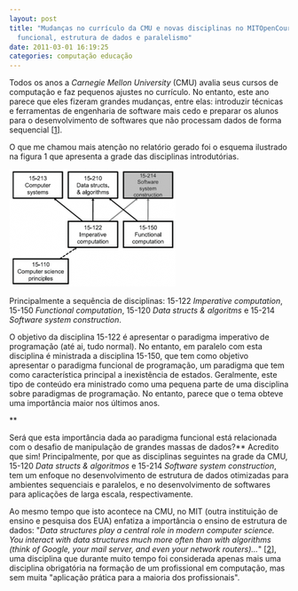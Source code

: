 ```yaml
---
layout: post
title: "Mudanças no currículo da CMU e novas disciplinas no MITOpenCourseWare: programação
  funcional, estrutura de dados e paralelismo"
date: 2011-03-01 16:19:25
categories: computação educação
---
```


Todos os anos a _Carnegie Mellon University_ (CMU) avalia seus cursos de computação e faz pequenos ajustes no currículo. No entanto, este ano parece que eles fizeram grandes mudanças, entre elas: introduzir técnicas e ferramentas de engenharia de software mais cedo e preparar os alunos para o desenvolvimento de softwares que não processam dados de forma sequencial [[1](http://www.cs.cmu.edu/~sisotani/CMU-ungrad-curriculum.pdf)].

O que me chamou mais atenção no relatório gerado foi o esquema ilustrado na figura 1 que apresenta a grade das disciplinas introdutórias.

[![](assets/cmu-300x212.png "Disciplinas básicas dos cursos de computação da CMU")](http://blog.fbarth.net.br/wp-content/uploads/2011/02/cmu.png)

Principalmente a sequência de disciplinas: 15-122 _Imperative computation_, 15-150 _Functional computation_, 15-120 _Data structs & algoritms_ e 15-214 _Software system construction_.

O objetivo da disciplina 15-122 é apresentar o paradigma imperativo de programação (até ai, tudo normal). No entanto, em paralelo com esta disciplina é ministrada a disciplina 15-150, que tem como objetivo apresentar o paradigma funcional de programação, um paradigma que tem como característica principal a inexistência de estados. Geralmente, este tipo de conteúdo era ministrado como uma pequena parte de uma disciplina sobre paradigmas de programação. No entanto, parece que o tema obteve uma importância maior nos últimos anos.

**

Será que esta importância dada ao paradigma funcional está relacionada com o desafio de manipulação de grandes massas de dados?** Acredito que sim! Principalmente, por que as disciplinas seguintes na grade da CMU, 15-120 _Data structs & algoritmos_ e 15-214 _Software system construction_, tem um enfoque no desenvolvimento de estrutura de dados otimizadas para ambientes sequenciais e paralelos, e no desenvolvimento de softwares para aplicações de larga escala, respectivamente.

Ao mesmo tempo que isto acontece na CMU, no MIT (outra instituição de ensino e pesquisa dos EUA) enfatiza a importância o ensino de estrutura de dados: "_Data structures play a central role in modern computer science. You interact with data structures much more often than with algorithms (think of Google, your mail server, and even your network routers)..._" [[2](http://ocw.mit.edu/courses/electrical-engineering-and-computer-science/6-851-advanced-data-structures-spring-2010/)], uma disciplina que durante muito tempo foi considerada apenas mais uma disciplina obrigatória na formação de um profissional em computação, mas sem muita "aplicação prática para a maioria dos profissionais". 
